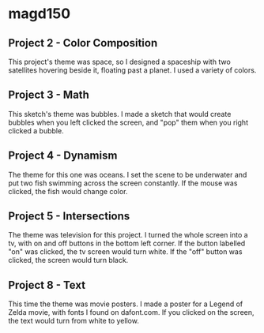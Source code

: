 # magd150
## Project 2 - Color Composition
This project's theme was space, so I designed a spaceship with two satellites hovering beside it, floating past a planet. I used a variety of colors.
## Project 3 - Math
This sketch's theme was bubbles. I made a sketch that would create bubbles when you left clicked the screen, and "pop" them when you right clicked a bubble.
## Project 4 - Dynamism
The theme for this one was oceans. I set the scene to be underwater and put two fish swimming across the screen constantly. If the mouse was clicked, the fish would change color.
## Project 5 - Intersections
The theme was television for this project. I turned the whole screen into a tv, with on and off buttons in the bottom left corner. If the button labelled "on" was clicked, the tv screen would turn white. If the "off" button was clicked, the screen would turn black.
## Project 8 - Text
This time the theme was movie posters. I made a poster for a Legend of Zelda movie, with fonts I found on dafont.com. If you clicked on the screen, the text would turn from white to yellow.
